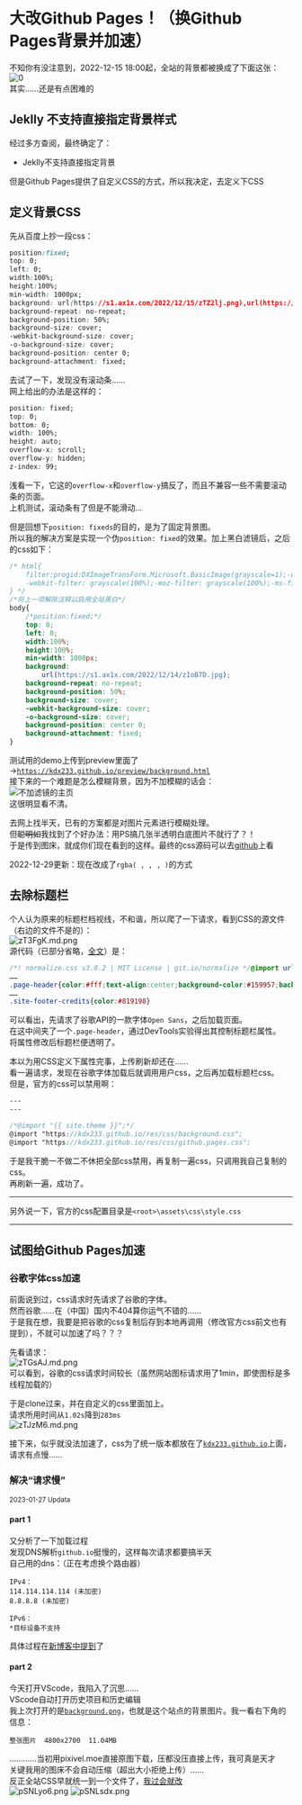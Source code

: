 # 大改Github Pages！（换Github Pages背景并加速）
不知你有没注意到，2022-12-15 18:00起，全站的背景都被换成了下面这张：<br>
![0](https://s1.ax1x.com/2022/12/14/zIoB7D.md.jpg)<br>
其实……还是有点困难的
## Jeklly 不支持直接指定背景样式
经过多方查阅，最终确定了：
- Jeklly不支持直接指定背景<br>

但是Github Pages提供了自定义CSS的方式，所以我决定，去定义下CSS
## 定义背景CSS
先从百度上抄一段css：
~~~css
position:fixed;
top: 0;
left: 0;
width:100%;
height:100%;
min-width: 1000px;
background: url(https://s1.ax1x.com/2022/12/15/zTZ2lj.png),url(https://s1.ax1x.com/2022/12/15/zojKsJ.png),url(https://s1.ax1x.com/2022/12/15/zTZKyR.png),url(https://s1.ax1x.com/2022/12/14/zIoB7D.jpg);
background-repeat: no-repeat;
background-position: 50%;
background-size: cover;
-webkit-background-size: cover;
-o-background-size: cover;
background-position: center 0;
background-attachment: fixed;
~~~
去试了一下，发现没有滚动条……<br>
网上给出的办法是这样的：
```css
position: fixed;
top: 0; 
bottom: 0;
width: 100%;
height: auto;
overflow-x: scroll;
overflow-y: hidden;
z-index: 99;
```
浅看一下，它这的`overflow-x`和`overflow-y`搞反了，而且不兼容一些不需要滚动条的页面。<br>
上机测试，滚动条有了但是不能滑动…

但是回想下`position: fixeds`的目的，是为了固定背景图。<br>
所以我的解决方案是实现一个伪`position: fixed`的效果。加上黑白滤镜后，之后的css如下：
```css
/* html{
    filter:progid:DXImageTransForm.Microsoft.BasicImage(grayscale=1);-webkit-filter:saturate(0);
    -webkit-filter: grayscale(100%);-moz-filter: grayscale(100%);-ms-filter: grayscale(100%);-o-filter: grayscale(100%);filter:progid:DXImageTransform.Microsoft.BasicImage(grayscale=1);_filter:none; 
} */
/*将上一项解除注释以启用全站黑白*/
body{
    /*position:fixed;*/
    top: 0;
    left: 0;
    width:100%;
    height:100%;
    min-width: 1000px;
    background: 
        url(https://s1.ax1x.com/2022/12/14/zIoB7D.jpg);
    background-repeat: no-repeat;
    background-position: 50%;
    background-size: cover;
    -webkit-background-size: cover;
    -o-background-size: cover;
    background-position: center 0;
    background-attachment: fixed;
}
```
测试用的demo上传到preview里面了→[`https://kdx233.github.io/preview/background.html`](https://kdx233.github.io/preview/background.html)<br>
接下来的一个难题是怎么模糊背景，因为不加模糊的话会：<br>
![不加滤镜的主页](https://s1.ax1x.com/2022/12/15/zTnpSe.md.png)<br>
这很明显看不清。

去网上找半天，已有的方案都是对图片元素进行模糊处理。<br>
但~~聪明如~~我找到了个好办法：用PS搞几张半透明白底图片不就行了？！<br>
于是传到图床，就成你们现在看到的这样。最终的css源码可以去[github](https://github.com/kdX233/kdx233.github.io/blob/master/res/css/background.css)上看<br>

2022-12-29更新：现在改成了`rgba( , , , )`的方式
## 去除标题栏
个人认为原来的标题栏档视线，不和谐，所以爬了一下请求，看到CSS的源文件（右边的文件不是的）：<br>
![zT3FgK.md.png](https://s1.ax1x.com/2022/12/15/zT3FgK.md.png)<br>
源代码（已部分省略，[全文](https://gist.github.com/kdXiaoyi/0504bac3d3d25962f4dd9addcc87e1df)）是：
```css
/*! normalize.css v3.0.2 | MIT License | git.io/normalize */@import url("https://fonts.googleapis.com/css?family=Open+Sans:400,700&display=swap");html{font-family:sans-serif;
……
.page-header{color:#fff;text-align:center;background-color:#159957;background-image:linear-gradient(120deg, #155799, #159957)}
……
.site-footer-credits{color:#819198}
```
可以看出，先请求了谷歌API的一款字体`Open Sans`，之后加载页面。<br>
在这中间夹了一个`.page-header`，通过DevTools实验得出其控制标题栏属性。<br>
将属性修改后标题栏便透明了。

本以为用CSS定义下属性完事，上传刷新却还在……<br>
看一遍请求，发现在谷歌字体加载后就调用用户css，之后再加载标题栏css。<br>
但是，官方的css可以禁用啊：<br>
```scss
---
---

/*@import "{{ site.theme }}";*/
@import "https://kdx233.github.io/res/css/background.css";
@import "https://kdx233.github.io/res/css/github.pages.css";
```
于是我干脆一不做二不休把全部css禁用，再复制一遍css，只调用我自己复制的css。<br>
再刷新一遍，成功了。

---

另外说一下，官方的css配置目录是`<root>\assets\css\style.css`

---

## 试图给Github Pages加速
### 谷歌字体css加速
前面说到过，css请求时先请求了谷歌的字体。<br>
然而谷歌……在（中国）国内不404算你运气不错的……<br>
于是我在想，我要是把谷歌的css复制后存到本地再调用（修改官方css前文也有提到），不就可以加速了吗？？？<br>

先看请求：<br>
![zTGsAJ.md.png](https://s1.ax1x.com/2022/12/15/zTGsAJ.md.png)<br>
可以看到，谷歌的css请求时间较长（虽然网站图标请求用了1min，即使图标是多线程加载的）<br>

于是clone过来，并在自定义的css里面加上。<br>
请求所用时间从`1.02s`降到`283ms`<br>
![zTJzM6.md.png](https://s1.ax1x.com/2022/12/15/zTJzM6.md.png)<br>

接下来，似乎就没法加速了，css为了统一版本都放在了[`kdx233.github.io`](https://github.com/kdX233/kdx233.github.io/blob/master/res/css/_index.md)上面，请求有点慢……
### 解决“请求慢”
<small>2023-01-27 Updata</small><br>

#### part 1
又分析了一下加载过程<br>
发现DNS解析`github.io`挺慢的，这样每次请求都要搞半天<br>
自己用的dns：（正在考虑换个路由器）
```text
IPv4：
114.114.114.114 (未加密)
8.8.8.8 (未加密)

IPv6：
*目标设备不支持
```
具体过程在[新博客中提到](../2023/12)了

#### part 2
今天打开VScode，我陷入了沉思……<br>
VScode自动打开历史项目和历史编辑<br>
我上次打开的是[`background.png`](https://github.com/kdX233/kdx233.github.io/blob/master/res/images/background.png)，也就是这个站点的背景图片。我一看右下角的信息：
```text
整张图片  4800x2700  11.04MB
```
…………当初用pixivel.moe直接原图下载，压都没压直接上传，我可真是天才<br>
关键我用的图床不会自动压缩（超出大小拒绝上传）……<br>
反正全站CSS早就统一到一个文件了，[我过会就改](https://github.com/kdX233/kdx233.github.io/commit/4fda200db9910949998d9d5d4b25f5e5ef234b4f)<br>
![pSNLyo6.png](https://s1.ax1x.com/2023/01/27/pSNLyo6.png)
![pSNLsdx.png](https://s1.ax1x.com/2023/01/27/pSNLsdx.png)